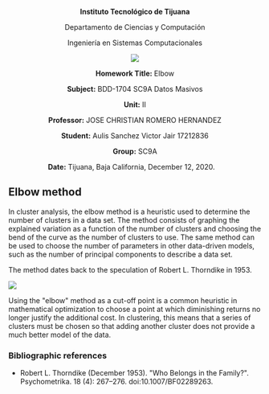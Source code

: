 <div align="center">

**Instituto Tecnológico de Tijuana**

Departamento de Ciencias y Computación

Ingeniería en Sistemas Computacionales
 
 [![](https://upload.wikimedia.org/wikipedia/commons/2/2e/ITT.jpg)](https://upload.wikimedia.org/wikipedia/commons/2/2e/ITT.jpg)

**Homework Title:**
Elbow

**Subject:**
BDD-1704 SC9A Datos Masivos

**Unit:**
 II

**Professor:**
JOSE CHRISTIAN ROMERO HERNANDEZ

**Student:**
Aulis Sanchez Victor Jair
17212836

**Group:**
SC9A

**Date:**
Tijuana, Baja California, December 12, 2020. 
</div>

## Elbow method

In cluster analysis, the elbow method is a heuristic used to determine the number of clusters in a data set. The method consists of graphing the explained variation as a function of the number of clusters and choosing the bend of the curve as the number of clusters to use. The same method can be used to choose the number of parameters in other data-driven models, such as the number of principal components to describe a data set.

The method dates back to the speculation of Robert L. Thorndike in 1953.

![](https://upload.wikimedia.org/wikipedia/commons/c/cd/DataClustering_ElbowCriterion.JPG)

Using the "elbow" method as a cut-off point is a common heuristic in mathematical optimization to choose a point at which diminishing returns no longer justify the additional cost. In clustering, this means that a series of clusters must be chosen so that adding another cluster does not provide a much better model of the data.

### Bibliographic references

-  Robert L. Thorndike (December 1953). "Who Belongs in the Family?". Psychometrika. 18 (4): 267–276. doi:10.1007/BF02289263.
